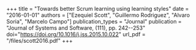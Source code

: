 +++
title = "Towards better Scrum learning using learning styles"
date = "2016-01-01"
authors = ["Ezequiel Scott", "Guillermo Rodriguez", "Alvaro Soria", "Marcelo Campo"]
publication_types = "Journal"
publication = "Journal of Systems and Software, (111), pp. 242--253"
doi="https://doi.org/10.1016/j.jss.2015.10.022"
url_pdf = "/files/scott2016.pdf"
+++
